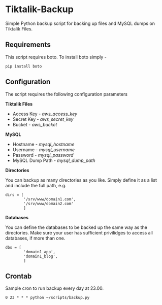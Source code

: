 Tiktalik-Backup
================

Simple Python backup script for backing up files and MySQL dumps on Tiktalik Files.

Requirements
------------

This script requires boto. To install boto simply -

```
pip install boto
```

Configuration
-------------

The script requires the following configuration parameters

**Tiktalik Files**

* Access Key - _aws_access_key_
* Secret Key - _aws_secret_key_
* Bucket - _aws_bucket_

**MySQL**

* Hostname - _mysql_hostname_
* Username - _mysql_username_
* Password - _mysql_password_
* MySQL Dump Path - _mysql_dump_path_

**Directories**

You can backup as many directories as you like. Simply define it as a list and include the full path, e.g.

```
dirs = [
        '/srv/www/domain1.com',
        '/srv/www/domain2.com'
        ]
```

**Databases**

You can define the databases to be backed up the same way as the directories. Make sure your user has sufficient privilidges to access all databases, if more than one.

```
dbs = [
        'domain1_app',
        'domain1_blog',
        ]
```

Crontab
-------

Sample cron to run backup every day at 23.00.

```
0 23 * * * python ~/scripts/backup.py
```
